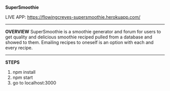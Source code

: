 **SuperSmoothie**

LIVE APP: https://flowingcreyes-supersmoothie.herokuapp.com/

---
**OVERVIEW**
SuperSmoothie is a smoothie generator and forum for users to get quality and delicious smoothie reciped pulled from a database and showed to them. Emailing recipes to oneself is an option with each and every recipe.

---
**STEPS**

1. npm install
2. npm start
3. go to localhost:3000
